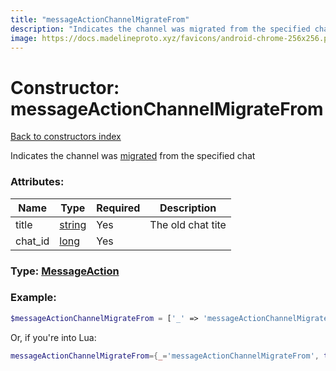 ```yaml
---
title: "messageActionChannelMigrateFrom"
description: "Indicates the channel was migrated from the specified chat"
image: https://docs.madelineproto.xyz/favicons/android-chrome-256x256.png
---
```

# Constructor: messageActionChannelMigrateFrom  
[Back to constructors index](index.md)



Indicates the channel was [migrated](https://core.telegram.org/api/channel) from the specified chat

### Attributes:

| Name     |    Type       | Required | Description |
|----------|---------------|----------|-------------|
|title|[string](../types/string.md) | Yes|The old chat tite|
|chat\_id|[long](../types/long.md) | Yes|



### Type: [MessageAction](../types/MessageAction.md)


### Example:

```php
$messageActionChannelMigrateFrom = ['_' => 'messageActionChannelMigrateFrom', 'title' => 'string', 'chat_id' => long];
```  


Or, if you're into Lua:

```lua
messageActionChannelMigrateFrom={_='messageActionChannelMigrateFrom', title='string', chat_id=long}

```


